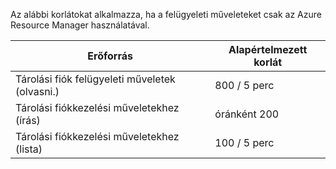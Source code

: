 Az alábbi korlátokat alkalmazza, ha a felügyeleti műveleteket csak az Azure Resource Manager használatával.

| Erőforrás | Alapértelmezett korlát |
| --- | --- |
| Tárolási fiók felügyeleti műveletek (olvasni.) |800 / 5 perc |
| Tárolási fiókkezelési műveletekhez (írás) |óránként 200 |
| Tárolási fiókkezelési műveletekhez (lista) |100 / 5 perc |

